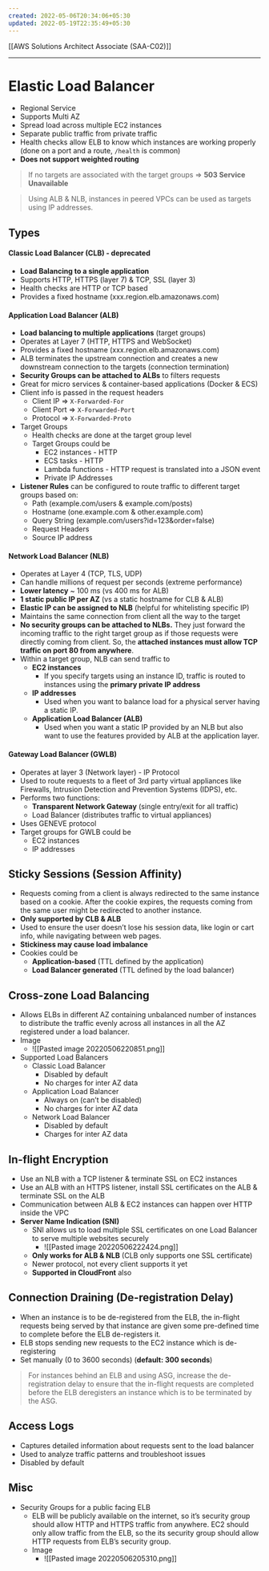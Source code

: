 ```yaml
---
created: 2022-05-06T20:34:06+05:30
updated: 2022-05-19T22:35:49+05:30
---
```

[[AWS Solutions Architect Associate (SAA-C02)]]

---

# Elastic Load Balancer
- Regional Service
- Supports Multi AZ
- Spread load across multiple EC2 instances
- Separate public traffic from private traffic
- Health checks allow ELB to know which instances are working properly (done on a port and a route, `/health` is common)
- **Does not support weighted routing**

> If no targets are associated with the target groups => **503 Service Unavailable**

> Using ALB & NLB, instances in peered VPCs can be used as targets using IP addresses.

## Types

#### Classic Load Balancer (CLB) - deprecated
- **Load Balancing to a single application**
- Supports HTTP, HTTPS (layer 7) & TCP, SSL (layer 3)
- Health checks are HTTP or TCP based
- Provides a fixed hostname (xxx.region.elb.amazonaws.com)

#### Application Load Balancer (ALB)
- **Load balancing to multiple applications** (target groups)
- Operates at Layer 7 (HTTP, HTTPS and WebSocket)
- Provides a fixed hostname (xxx.region.elb.amazonaws.com)
- ALB terminates the upstream connection and creates a new downstream connection to the targets (connection termination)
- **Security Groups can be attached to ALBs** to filters requests
- Great for micro services & container-based applications (Docker & ECS)
- Client info is passed in the request headers
	- Client IP => `X-Forwarded-For`
	- Client Port => `X-Forwarded-Port`
	- Protocol => `X-Forwarded-Proto`
- Target Groups
	- Health checks are done at the target group level
	- Target Groups could be
		- EC2 instances - HTTP
		-   ECS tasks - HTTP
		-   Lambda functions - HTTP request is translated into a JSON event
		-   Private IP Addresses
-   **Listener Rules** can be configured to route traffic to different target groups based on:
    -   Path (example.com/users & example.com/posts)
    -   Hostname (one.example.com & other.example.com)
    -   Query String (example.com/users?id=123&order=false)
    -   Request Headers
    -   Source IP address

#### Network Load Balancer (NLB)
- Operates at Layer 4 (TCP, TLS, UDP)
- Can handle millions of request per seconds (extreme performance)
- **Lower latency** ~ 100 ms (vs 400 ms for ALB)
- **1 static public IP per AZ** (vs a static hostname for CLB & ALB)
- **Elastic IP can be assigned to NLB** (helpful for whitelisting specific IP)
- Maintains the same connection from client all the way to the target
- **No security groups can be attached to NLBs.** They just forward the incoming traffic to the right target group as if those requests were directly coming from client. So, the **attached instances must allow TCP traffic on port 80 from anywhere**.
- Within a target group, NLB can send traffic to
	-   **EC2 instances**
		- If you specify targets using an instance ID, traffic is routed to instances using the **primary private IP address**
	-   **IP addresses**
	    -   Used when you want to balance load for a physical server having a static IP.
	-   **Application Load Balancer (ALB)**
	    -   Used when you want a static IP provided by an NLB but also want to use the features provided by ALB at the application layer.

#### Gateway Load Balancer (GWLB)
- Operates at layer 3 (Network layer) - IP Protocol
- Used to route requests to a fleet of 3rd party virtual appliances like Firewalls, Intrusion Detection and Prevention Systems (IDPS), etc.
-  Performs two functions:
    -   **Transparent Network Gateway** (single entry/exit for all traffic)
    -   Load Balancer (distributes traffic to virtual appliances)
- Uses GENEVE protocol
- Target groups for GWLB could be
	-   EC2 instances
	-   IP addresses


## Sticky Sessions (Session Affinity)
- Requests coming from a client is always redirected to the same instance based on a cookie. After the cookie expires, the requests coming from the same user might be redirected to another instance.
- **Only supported by CLB & ALB**
- Used to ensure the user doesn’t lose his session data, like login or cart info, while navigating between web pages.
- **Stickiness may cause load imbalance**
- Cookies could be
	- **Application-based** (TTL defined by the application)
	- **Load Balancer generated** (TTL defined by the load balancer)

## Cross-zone Load Balancing
- Allows ELBs in different AZ containing unbalanced number of instances to distribute the traffic evenly across all instances in all the AZ registered under a load balancer.
- Image
	- ![[Pasted image 20220506220851.png]]
- Supported Load Balancers
	- Classic Load Balancer
	    - Disabled by default
	    - No charges for inter AZ data
	-   Application Load Balancer
	    - Always on (can’t be disabled)
	    - No charges for inter AZ data
	-   Network Load Balancer
	    - Disabled by default
	    - Charges for inter AZ data


## In-flight Encryption
- Use an NLB with a TCP listener & terminate SSL on EC2 instances
- Use an ALB with an HTTPS listener, install SSL certificates on the ALB & terminate SSL on the ALB
- Communication between ALB & EC2 instances can happen over HTTP inside the VPC
- **Server Name Indication (SNI)**
	- SNI allows us to load multiple SSL certificates on one Load Balancer to serve multiple websites securely
		- ![[Pasted image 20220506222424.png]]
	- **Only works for ALB & NLB** (CLB only supports one SSL certificate)
	- Newer protocol, not every client supports it yet
	- **Supported in CloudFront** also

## Connection Draining (De-registration Delay)
- When an instance is to be de-registered from the ELB, the in-flight requests being served by that instance are given some pre-defined time to complete before the ELB de-registers it.
- ELB stops sending new requests to the EC2 instance which is de-registering
- Set manually (0 to 3600 seconds) (**default: 300 seconds**)

> For instances behind an ELB and using ASG, increase the de-registration delay to ensure that the in-flight requests are completed before the ELB deregisters an instance which is to be terminated by the ASG.

## Access Logs
- Captures detailed information about requests sent to the load balancer
- Used to analyze traffic patterns and troubleshoot issues
- Disabled by default

## Misc
- Security Groups for a public facing ELB
	- ELB will be publicly available on the internet, so it’s security group should allow HTTP and HTTPS traffic from anywhere. EC2 should only allow traffic from the ELB, so the its security group should allow HTTP requests from ELB’s security group.
	- Image
		- ![[Pasted image 20220506205310.png]] 